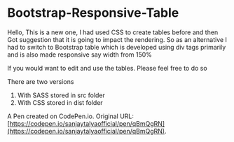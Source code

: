 # Bootstrap-Responsive-Table
Hello, This is a new one, I had used CSS to create tables before and then Got suggestion that it is going to impact the rendering. So as an alternative I had to switch to Bootstrap table which is developed using div tags primarily and is also made responsive say width from 150% 

If you would want to edit and use the tables. Please feel free to do so 

There are two versions 

1. With SASS stored in src folder 
2. With CSS stored in dist folder 

A Pen created on CodePen.io. Original URL: [https://codepen.io/sanjaytalyaofficial/pen/qBmQgRN](https://codepen.io/sanjaytalyaofficial/pen/qBmQgRN).

